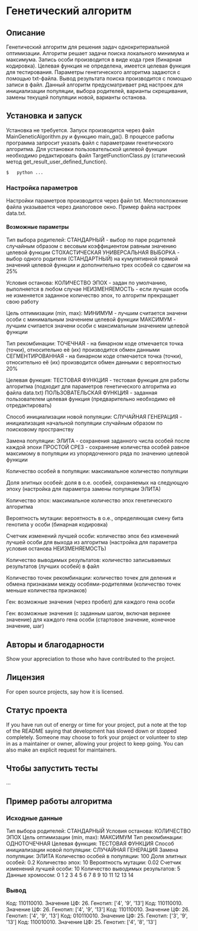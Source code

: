# Генетический алгоритм

## Описание
Генетический алгоритм для решения задач однокритериальной оптимизации. Алгоритм решает задачи поиска локального минимума и максимума.
Запись особи производится в виде кода грея (бинарная кодировка).
Целевая функция не определена, имеется целевая функция для тестирования.
Параметры генетического алгоритма задаются с помощью txt-файла.
Вывод результата поиска производится с помощью записи в файл.
Данный алгоритм предусматривает ряд настроек для инициализации популяции, выбора родителей, варианты скрещивания, замены текущей популяции новой, варианты останова.

## Установка и запуск
Установка не требуется.
Запуск производится через файл MainGeneticAlgorithm.py и функцию main_ga(). В процессе работы программа запросит указать файл с параметрами генетического алгоритма.
Для установки пользовательской целевой функции необходимо редактировать файл TargetFunctionClass.py (статический метод get_result_user_defined_function).

```bash
$   python ...
```

### Настройка параметров
Настройки параметров производится через файл txt. Местоположение файла указывается через диалоговое окно. Пример файла настроек data.txt.

#### Возможные параметры
Тип выбора родителей:
СТАНДАРНЫЙ - выбор по паре родителей случайным образом с весовым коэффициентом равным значению целевой функции
СТОХАСТИЧЕСКАЯ УНИВЕРСАЛЬНАЯ ВЫБОРКА - выбор одного родителя (СТАНДАРТНЫЙ) на кумулятивной прямой значений целевой функции и дополнительно трех особей со сдвигом на 25%

Условия останова:
КОЛИЧЕСТВО ЭПОХ - задан по умолчанию, выполняется в любом случае
НЕИЗМЕНЯЕМОСТЬ - если лучшая особь не изменяется заданное количество эпох, то алгоритм прекращает свою работу

Цель оптимизации (min, max):
МИНИМУМ - лучшим считается значени особи с минимальным значением целевой функции
МАКСИМУМ - лучшим считается значени особи с максимальным значением целевой функции

Тип рекомбинации:
ТОЧЕЧНАЯ - на бинарном коде отмечается точка (точки), относительно её (их) производится обмен данными
СЕГМЕНТИРОВАННАЯ - на бинарном коде отмечается точка (точки), относительно её (их) производится обмен данными с вероятностью 20%

Целевая функция:
ТЕСТОВАЯ ФУНКЦИЯ - тестовая функция для работы алгоритма (подходит для параметров генетического алгоритма из файла data.txt)
ПОЛЬЗОВАТЕЛЬСКАЯ ФУНКЦИЯ - заданная пользователем целевая функция (предварительно необходимо её отредактировать)

Способ инициализации новой популяции:
СЛУЧАЙНАЯ ГЕНЕРАЦИЯ - инициализация начальной популяции случайным образом по поисковому пространству

Замена популяции:
ЭЛИТА - сохранения заданного числа особей после каждой эпохи
ПРОСТОЙ СРЕЗ - сохранение количества особей равное максимому в популяции из упорядоченного ряда по значению целевой функции

Количество особей в популяции:
максимальное количество популяции

Доля элитных особей:
доля в о.е. особей, сохраняемых на следующую эпоху (настройка для параметра замены популяции ЭЛИТА)

Количество эпох:
максимальное количество эпох генетического алгоритма

Вероятность мутации:
вероятность в о.е., определяющая смену бита генотипа у особи (бинарная кодировка)

Cчетчик изменений лучшей особи:
количество эпох без изменений лучшей особи для выхода из алгоритма (настройка для параметра условия останова НЕИЗМЕНЯЕМОСТЬ)

Количество выводимых результатов:
количество записываемых результатов (лучших особей) в файл

Количество точек рекомбинации:
количество точек для деления и обмена признаками между особями-родителями (количество точек меньше количества признаков)

Ген:
возможные значения (через пробел) для каждого гена особи

Ген:
возможные значения (с заданным шагом, включая верхнее значение) для каждого гена особи (стартовое значение, конечное значение, шаг)

## Авторы и благодарности
Show your appreciation to those who have contributed to the project.

## Лицензия
For open source projects, say how it is licensed.

## Статус проекта
If you have run out of energy or time for your project, put a note at the top of the README saying that development has slowed down or stopped completely. Someone may choose to fork your project or volunteer to step in as a maintainer or owner, allowing your project to keep going. You can also make an explicit request for maintainers.

## Чтобы запустить тесты
...

## Пример работы алгоритма
### Исходные данные
Тип выбора родителей: СТАНДАРНЫЙ
Условия останова: КОЛИЧЕСТВО ЭПОХ
Цель оптимизации (min, max): МАКСИМУМ
Тип рекомбинации: ОДНОТОЧЕЧНАЯ
Целевая функция: ТЕСТОВАЯ ФУНКЦИЯ
Способ инициализации новой популяции: СЛУЧАЙНАЯ ГЕНЕРАЦИЯ
Замена популяции: ЭЛИТА
Количество особей в популяции: 100
Доля элитных особей: 0.2
Количество эпох: 10
Вероятность мутации: 0.02
Cчетчик изменений лучшей особи: 10
Количество выводимых результатов: 5
Данные хромосом:
0 1 2 3 4
5 6 7 8 9
10 11 12 13 14
### Вывод
Код: 110110010. Значение ЦФ: 26. Генотип: ['4', '9', '13']
Код: 110110010. Значение ЦФ: 26. Генотип: ['4', '9', '13']
Код: 110110010. Значение ЦФ: 26. Генотип: ['4', '9', '13']
Код: 010110010. Значение ЦФ: 25. Генотип: ['3', '9', '13']
Код: 110010010. Значение ЦФ: 25. Генотип: ['4', '8', '13']